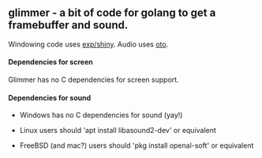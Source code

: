 ## glimmer - a bit of code for golang to get a framebuffer and sound.

Windowing code uses [exp/shiny](https://github.com/golang/exp/tree/master/shiny).  Audio uses [oto](https://github.com/hajimehoshi/oto).

#### Dependencies for screen

Glimmer has no C dependencies for screen support.

#### Dependencies for sound

* Windows has no C dependencies for sound (yay!)

* Linux users should 'apt install libasound2-dev' or equivalent

* FreeBSD (and mac?) users should 'pkg install openal-soft' or equivalent
